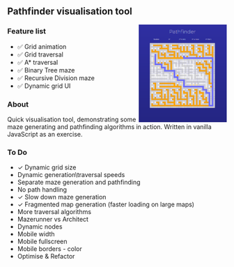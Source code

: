 ## Pathfinder visualisation tool

<img src="./images/screenshot.png" width=40% img align="right">

### Feature list

- ✅ Grid animation
- ✅ Grid traversal
- ✅ A\* traversal
- ✅ Binary Tree maze
- ✅ Recursive Division maze
- ✅ Dynamic grid UI

### About

Quick visualisation tool, demonstrating some maze generating and pathfinding algorithms in action. Written in vanilla JavaScript as an exercise.

### To Do

- ✓ Dynamic grid size
- Dynamic generation\traversal speeds
- Separate maze generation and pathfinding
- No path handling
- ✓ Slow down maze generation
- ✓ Fragmented map generation (faster loading on large maps)
- More traversal algorithms
- Mazerunner vs Architect
- Dynamic nodes
- Mobile width
- Mobile fullscreen
- Mobile borders - color
- Optimise & Refactor
